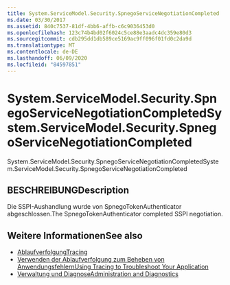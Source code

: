 ```yaml
---
title: System.ServiceModel.Security.SpnegoServiceNegotiationCompleted
ms.date: 03/30/2017
ms.assetid: 840c7537-81df-4bb6-affb-c6c9036453d0
ms.openlocfilehash: 123c74b4bd02f6024c5ce88e3aadc4dc359e80d3
ms.sourcegitcommit: cdb295dd1db589ce5169ac9ff096f01fd0c2da9d
ms.translationtype: MT
ms.contentlocale: de-DE
ms.lasthandoff: 06/09/2020
ms.locfileid: "84597851"
---
```

# <a name="systemservicemodelsecurityspnegoservicenegotiationcompleted"></a><span data-ttu-id="befdc-102">System.ServiceModel.Security.SpnegoServiceNegotiationCompleted</span><span class="sxs-lookup"><span data-stu-id="befdc-102">System.ServiceModel.Security.SpnegoServiceNegotiationCompleted</span></span>
<span data-ttu-id="befdc-103">System.ServiceModel.Security.SpnegoServiceNegotiationCompleted</span><span class="sxs-lookup"><span data-stu-id="befdc-103">System.ServiceModel.Security.SpnegoServiceNegotiationCompleted</span></span>  
  
## <a name="description"></a><span data-ttu-id="befdc-104">BESCHREIBUNG</span><span class="sxs-lookup"><span data-stu-id="befdc-104">Description</span></span>  
 <span data-ttu-id="befdc-105">Die SSPI-Aushandlung wurde von SpnegoTokenAuthenticator abgeschlossen.</span><span class="sxs-lookup"><span data-stu-id="befdc-105">The SpnegoTokenAuthenticator completed SSPI negotiation.</span></span>  
  
## <a name="see-also"></a><span data-ttu-id="befdc-106">Weitere Informationen</span><span class="sxs-lookup"><span data-stu-id="befdc-106">See also</span></span>

- [<span data-ttu-id="befdc-107">Ablaufverfolgung</span><span class="sxs-lookup"><span data-stu-id="befdc-107">Tracing</span></span>](index.md)
- [<span data-ttu-id="befdc-108">Verwenden der Ablaufverfolgung zum Beheben von Anwendungsfehlern</span><span class="sxs-lookup"><span data-stu-id="befdc-108">Using Tracing to Troubleshoot Your Application</span></span>](using-tracing-to-troubleshoot-your-application.md)
- [<span data-ttu-id="befdc-109">Verwaltung und Diagnose</span><span class="sxs-lookup"><span data-stu-id="befdc-109">Administration and Diagnostics</span></span>](../index.md)

